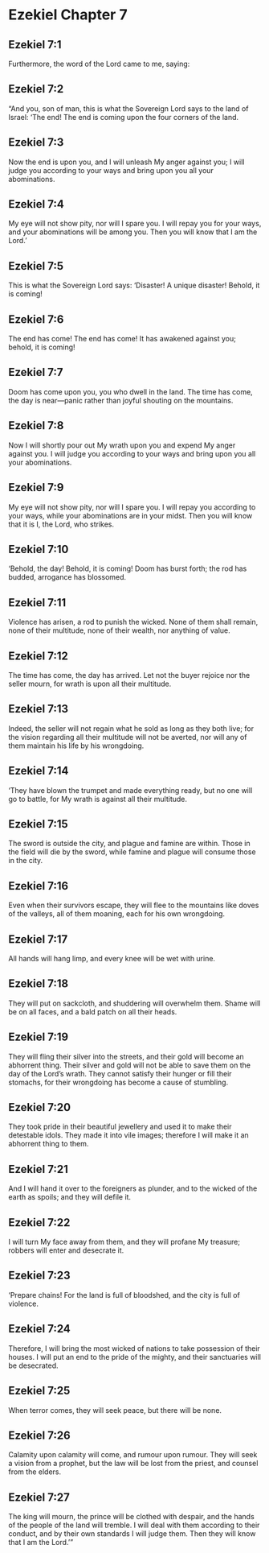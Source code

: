# Ezekiel Chapter 7

## Ezekiel 7:1
Furthermore, the word of the Lord came to me, saying:

## Ezekiel 7:2
“And you, son of man, this is what the Sovereign Lord says to the land of Israel: ‘The end! The end is coming upon the four corners of the land.

## Ezekiel 7:3
Now the end is upon you, and I will unleash My anger against you; I will judge you according to your ways and bring upon you all your abominations.

## Ezekiel 7:4
My eye will not show pity, nor will I spare you. I will repay you for your ways, and your abominations will be among you. Then you will know that I am the Lord.’

## Ezekiel 7:5
This is what the Sovereign Lord says: ‘Disaster! A unique disaster! Behold, it is coming!

## Ezekiel 7:6
The end has come! The end has come! It has awakened against you; behold, it is coming!

## Ezekiel 7:7
Doom has come upon you, you who dwell in the land. The time has come, the day is near—panic rather than joyful shouting on the mountains.

## Ezekiel 7:8
Now I will shortly pour out My wrath upon you and expend My anger against you. I will judge you according to your ways and bring upon you all your abominations.

## Ezekiel 7:9
My eye will not show pity, nor will I spare you. I will repay you according to your ways, while your abominations are in your midst. Then you will know that it is I, the Lord, who strikes.

## Ezekiel 7:10
‘Behold, the day! Behold, it is coming! Doom has burst forth; the rod has budded, arrogance has blossomed.

## Ezekiel 7:11
Violence has arisen, a rod to punish the wicked. None of them shall remain, none of their multitude, none of their wealth, nor anything of value.

## Ezekiel 7:12
The time has come, the day has arrived. Let not the buyer rejoice nor the seller mourn, for wrath is upon all their multitude.

## Ezekiel 7:13
Indeed, the seller will not regain what he sold as long as they both live; for the vision regarding all their multitude will not be averted, nor will any of them maintain his life by his wrongdoing.

## Ezekiel 7:14
‘They have blown the trumpet and made everything ready, but no one will go to battle, for My wrath is against all their multitude.

## Ezekiel 7:15
The sword is outside the city, and plague and famine are within. Those in the field will die by the sword, while famine and plague will consume those in the city.

## Ezekiel 7:16
Even when their survivors escape, they will flee to the mountains like doves of the valleys, all of them moaning, each for his own wrongdoing.

## Ezekiel 7:17
All hands will hang limp, and every knee will be wet with urine.

## Ezekiel 7:18
They will put on sackcloth, and shuddering will overwhelm them. Shame will be on all faces, and a bald patch on all their heads.

## Ezekiel 7:19
They will fling their silver into the streets, and their gold will become an abhorrent thing. Their silver and gold will not be able to save them on the day of the Lord’s wrath. They cannot satisfy their hunger or fill their stomachs, for their wrongdoing has become a cause of stumbling.

## Ezekiel 7:20
They took pride in their beautiful jewellery and used it to make their detestable idols. They made it into vile images; therefore I will make it an abhorrent thing to them.

## Ezekiel 7:21
And I will hand it over to the foreigners as plunder, and to the wicked of the earth as spoils; and they will defile it.

## Ezekiel 7:22
I will turn My face away from them, and they will profane My treasure; robbers will enter and desecrate it.

## Ezekiel 7:23
‘Prepare chains! For the land is full of bloodshed, and the city is full of violence.

## Ezekiel 7:24
Therefore, I will bring the most wicked of nations to take possession of their houses. I will put an end to the pride of the mighty, and their sanctuaries will be desecrated.

## Ezekiel 7:25
When terror comes, they will seek peace, but there will be none.

## Ezekiel 7:26
Calamity upon calamity will come, and rumour upon rumour. They will seek a vision from a prophet, but the law will be lost from the priest, and counsel from the elders.

## Ezekiel 7:27
The king will mourn, the prince will be clothed with despair, and the hands of the people of the land will tremble. I will deal with them according to their conduct, and by their own standards I will judge them. Then they will know that I am the Lord.’”
